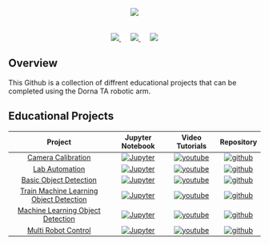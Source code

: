 <div align="center">
  <p>
    <a align="center" href="" target="_blank">
      <img
        width="850"
        src="https://i.imgur.com/KKfQONQ.png"
      >
    </a>
  </p>
  <br>
 
  <div align="center">
      <a href="https://www.youtube.com/@DornaRobotics">
          <img
            src="https://cdn3.iconfinder.com/data/icons/social-network-30/512/social-06-512.png"
            width="38"
          />
      </a>
      <img src="https://github.com/SkalskiP/SkalskiP/blob/master/icons/transparent.png" width="3%"/>
      <a href="https://dorna.ai">
          <img
            src="https://i.imgur.com/fHSPyUj.png"
            width="35"
          />
      </a>
      <img src="https://github.com/SkalskiP/SkalskiP/blob/master/icons/transparent.png" width="3%"/>
      <a href="https://www.linkedin.com/company/dorna-robotics">
          <img
            src="https://upload.wikimedia.org/wikipedia/commons/c/ca/LinkedIn_logo_initials.png"
            width="36"
          />
      </a>
  </div>
      
</div>

## Overview

This Github is a collection of diffrent educational projects that can be completed using the Dorna TA robotic arm. 

## Educational Projects
  
| **Project** | **Jupyter Notebook** | **Video Tutorials** | **Repository** |
|:------------:|:-------------------------------------------------:|:---------------------------:|:----------------------:|
| [Camera Calibration](https://github.com/dorna-robotics/education/tree/main/camera_calibration) | <a href='https://github.com/dorna-robotics/education/blob/main/camera_calibration/camera_calibration.ipynb' target="_blank"><img alt='Jupyter' src='https://img.shields.io/badge/Notebook-100000?style=flat&logo=Jupyter&logoColor=f37726&labelColor=white&color=f37726'/></a>|  <a href='https://www.youtube.com/@DornaRobotics' target="_blank"><img alt='youtube' src='https://img.shields.io/badge/YouTube-100000?style=flat&logo=youtube&logoColor=FF0000&labelColor=white&color=FF0000'/></a> |<a href='https://github.com/dorna-robotics/education/tree/main/camera_calibration' target="_blank"><img alt='github' src='https://img.shields.io/badge/Project-100000?style=flat&logo=github&logoColor=white&labelColor=black&color=white'/></a> |
| [Lab Automation](https://github.com/dorna-robotics/education/tree/main/lab_automation) | <a href='https://github.com/dorna-robotics/education/blob/main/lab_automation/lab_vial.ipynb' target="_blank"><img alt='Jupyter' src='https://img.shields.io/badge/Notebook-100000?style=flat&logo=Jupyter&logoColor=f37726&labelColor=white&color=f37726'/></a>|  <a href='https://www.youtube.com/@DornaRobotics' target="_blank"><img alt='youtube' src='https://img.shields.io/badge/YouTube-100000?style=flat&logo=youtube&logoColor=FF0000&labelColor=white&color=FF0000'/></a> |<a href='https://github.com/dorna-robotics/education/tree/main/basic_object_detection' target="_blank"><img alt='github' src='https://img.shields.io/badge/Project-100000?style=flat&logo=github&logoColor=white&labelColor=black&color=white'/></a> |
| [Basic Object Detection](https://github.com/dorna-robotics/education/tree/main/basic_object_detection) | <a href='https://github.com/dorna-robotics/education/tree/main/basic_object_detection' target="_blank"><img alt='Jupyter' src='https://img.shields.io/badge/Notebook-100000?style=flat&logo=Jupyter&logoColor=f37726&labelColor=white&color=f37726'/></a>|  <a href='https://www.youtube.com/@DornaRobotics' target="_blank"><img alt='youtube' src='https://img.shields.io/badge/YouTube-100000?style=flat&logo=youtube&logoColor=FF0000&labelColor=white&color=FF0000'/></a> |<a href='https://github.com/dorna-robotics/education/tree/main/lab_automation' target="_blank"><img alt='github' src='https://img.shields.io/badge/Project-100000?style=flat&logo=github&logoColor=white&labelColor=black&color=white'/></a> |
| [Train Machine Learning Object Detection](https://github.com/dorna-robotics/education/tree/main/ml_yolov4_train) | <a href='https://github.com/dorna-robotics/education/blob/main/ml_yolov4_train/ml_yolo4_train.ipynb' target="_blank"><img alt='Jupyter' src='https://img.shields.io/badge/Notebook-100000?style=flat&logo=Jupyter&logoColor=f37726&labelColor=white&color=f37726'/></a>|  <a href='https://www.youtube.com/@DornaRobotics' target="_blank"><img alt='youtube' src='https://img.shields.io/badge/YouTube-100000?style=flat&logo=youtube&logoColor=FF0000&labelColor=white&color=FF0000'/></a> |<a href='https://github.com/dorna-robotics/education/tree/main/ml_yolov4_train' target="_blank"><img alt='github' src='https://img.shields.io/badge/Project-100000?style=flat&logo=github&logoColor=white&labelColor=black&color=white'/></a> | 
| [Machine Learning Object Detection](https://github.com/dorna-robotics/education/tree/main/ml_object_detection) | <a href='https://colab.research.google.com/drive/1sCEudInd4qJ-fH-ODTRq6NGmZRTV0rO4?usp=sharing' target="_blank"><img alt='Jupyter' src='https://img.shields.io/badge/Notebook-100000?style=flat&logo=Jupyter&logoColor=f37726&labelColor=white&color=f37726'/></a>|  <a href='https://www.youtube.com/@DornaRobotics' target="_blank"><img alt='youtube' src='https://img.shields.io/badge/YouTube-100000?style=flat&logo=youtube&logoColor=FF0000&labelColor=white&color=FF0000'/></a> |<a href='https://github.com/dorna-robotics/education/tree/main/ml_object_detection' target="_blank"><img alt='github' src='https://img.shields.io/badge/Project-100000?style=flat&logo=github&logoColor=white&labelColor=black&color=white'/></a> | 
| [Multi Robot Control](https://github.com/dorna-robotics/education/tree/main/multi_robot_control) | <a href='https://github.com/dorna-robotics/education/blob/main/multi_robot_control/tic_tac_toe.ipynb' target="_blank"><img alt='Jupyter' src='https://img.shields.io/badge/Notebook-100000?style=flat&logo=Jupyter&logoColor=f37726&labelColor=white&color=f37726'/></a>|  <a href='https://www.youtube.com/@DornaRobotics' target="_blank"><img alt='youtube' src='https://img.shields.io/badge/YouTube-100000?style=flat&logo=youtube&logoColor=FF0000&labelColor=white&color=FF0000'/></a> |<a href='https://github.com/dorna-robotics/education/tree/main/multi_robot_control' target="_blank"><img alt='github' src='https://img.shields.io/badge/Project-100000?style=flat&logo=github&logoColor=white&labelColor=black&color=white'/></a> |
